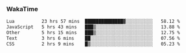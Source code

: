 ### WakaTime

<!--START_SECTION:waka-->

```txt
Lua          23 hrs 57 mins  ██████████████▓░░░░░░░░░░   58.12 %
JavaScript   5 hrs 43 mins   ███▒░░░░░░░░░░░░░░░░░░░░░   13.88 %
Other        5 hrs 15 mins   ███▒░░░░░░░░░░░░░░░░░░░░░   12.75 %
Text         3 hrs 6 mins    ██░░░░░░░░░░░░░░░░░░░░░░░   07.56 %
CSS          2 hrs 9 mins    █▒░░░░░░░░░░░░░░░░░░░░░░░   05.23 %
```

<!--END_SECTION:waka-->
